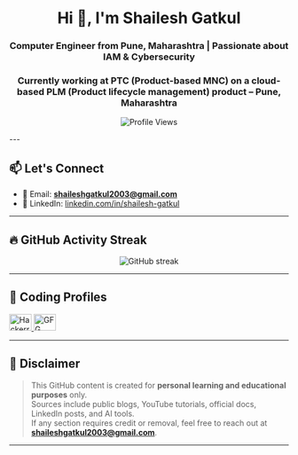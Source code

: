 <h1 align="center"> Hi 👋, I'm Shailesh Gatkul</h1>
<h3 align="center"> Computer Engineer from Pune, Maharashtra | Passionate about IAM & Cybersecurity</h3>
<h3 align="center">Currently working at PTC (Product-based MNC) on a cloud-based PLM (Product lifecycle management) product – Pune, Maharashtra</h3>

<p align="center">
  <img src="https://komarev.com/ghpvc/?username=shailesh161&label=Profile%20Views&color=0e75b6&style=flat" alt="Profile Views" />
</p>
---

## 📫 Let's Connect

- 📧 Email: **shaileshgatkul2003@gmail.com**  
- 💼 LinkedIn: [linkedin.com/in/shailesh-gatkul](https://www.linkedin.com/in/shailesh-gatkul/)

---

## 🔥 GitHub Activity Streak

<p align="center">
  <img src="https://streak-stats.demolab.com?user=shailesh161&hide_total_contributions=true&hide_border=true&theme=highcontrast&ring=ff8c00&fire=ff8c00" alt="GitHub streak" />
</p>


---

## 🧩 Coding Profiles

<p align="left">
  <a href="https://www.hackerrank.com/profile/shaileshgatkul21" target="blank">
    <img src="https://raw.githubusercontent.com/rahuldkjain/github-profile-readme-generator/master/src/images/icons/Social/hackerrank.svg" alt="Hackerrank" height="30" width="40" />
  </a>
  <a href="https://auth.geeksforgeeks.org/user/shaileshgatkul13" target="blank">
    <img src="https://raw.githubusercontent.com/rahuldkjain/github-profile-readme-generator/master/src/images/icons/Social/geeks-for-geeks.svg" alt="GFG" height="30" width="40" />
  </a>
</p>


---


## 📌 Disclaimer

> This GitHub content is created for **personal learning and educational purposes** only.  
> Sources include public blogs, YouTube tutorials, official docs, LinkedIn posts, and AI tools.  
> If any section requires credit or removal, feel free to reach out at **shaileshgatkul2003@gmail.com**.

---


